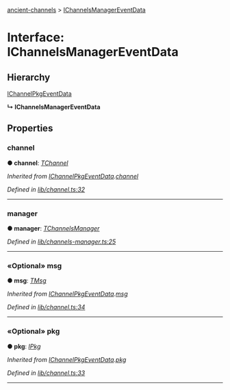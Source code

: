 [ancient-channels](../README.md) > [IChannelsManagerEventData](../interfaces/ichannelsmanagereventdata.md)



# Interface: IChannelsManagerEventData

## Hierarchy


 [IChannelPkgEventData](ichannelpkgeventdata.md)

**↳ IChannelsManagerEventData**








## Properties
<a id="channel"></a>

###  channel

**●  channel**:  *[TChannel](../#tchannel)* 

*Inherited from [IChannelPkgEventData](ichannelpkgeventdata.md).[channel](ichannelpkgeventdata.md#channel)*

*Defined in [lib/channel.ts:32](https://github.com/AncientSouls/Channels/blob/34662c9/src/lib/channel.ts#L32)*





___

<a id="manager"></a>

###  manager

**●  manager**:  *[TChannelsManager](../#tchannelsmanager)* 

*Defined in [lib/channels-manager.ts:25](https://github.com/AncientSouls/Channels/blob/34662c9/src/lib/channels-manager.ts#L25)*





___

<a id="msg"></a>

### «Optional» msg

**●  msg**:  *[TMsg](../#tmsg)* 

*Inherited from [IChannelPkgEventData](ichannelpkgeventdata.md).[msg](ichannelpkgeventdata.md#msg)*

*Defined in [lib/channel.ts:34](https://github.com/AncientSouls/Channels/blob/34662c9/src/lib/channel.ts#L34)*





___

<a id="pkg"></a>

### «Optional» pkg

**●  pkg**:  *[IPkg](ipkg.md)* 

*Inherited from [IChannelPkgEventData](ichannelpkgeventdata.md).[pkg](ichannelpkgeventdata.md#pkg)*

*Defined in [lib/channel.ts:33](https://github.com/AncientSouls/Channels/blob/34662c9/src/lib/channel.ts#L33)*





___



